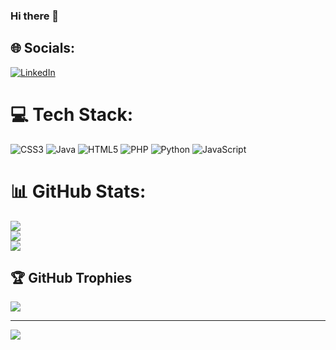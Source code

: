 ### Hi there 👋

<!--
**K1bas4r0/K1bas4r0** is a ✨ _special_ ✨ repository because its `README.md` (this file) appears on your GitHub profile.

Here are some ideas to get you started:

- 🔭 I’m currently working on ...
- 🌱 I’m currently learning ...
- 👯 I’m looking to collaborate on ...
- 🤔 I’m looking for help with ...
- 💬 Ask me about ...
- 📫 How to reach me: ...
- 😄 Pronouns: ...
- ⚡ Fun fact: ...
-->

## 🌐 Socials:
[![LinkedIn](https://img.shields.io/badge/LinkedIn-%230077B5.svg?logo=linkedin&logoColor=white)](https://linkedin.com/in/linkedin.com/in/david-ricardo-parrado-gallego-142b01224) 

# 💻 Tech Stack:
![CSS3](https://img.shields.io/badge/css3-%231572B6.svg?style=flat&logo=css3&logoColor=white) ![Java](https://img.shields.io/badge/java-%23ED8B00.svg?style=flat&logo=java&logoColor=white) ![HTML5](https://img.shields.io/badge/html5-%23E34F26.svg?style=flat&logo=html5&logoColor=white) ![PHP](https://img.shields.io/badge/php-%23777BB4.svg?style=flat&logo=php&logoColor=white) ![Python](https://img.shields.io/badge/python-3670A0?style=flat&logo=python&logoColor=ffdd54) ![JavaScript](https://img.shields.io/badge/javascript-%23323330.svg?style=flat&logo=javascript&logoColor=%23F7DF1E)
# 📊 GitHub Stats:
![](https://github-readme-stats.vercel.app/api?username=K1bas4r0&theme=dark&hide_border=false&include_all_commits=true&count_private=false)<br/>
![](https://github-readme-streak-stats.herokuapp.com/?user=K1bas4r0&theme=dark&hide_border=false)<br/>
![](https://github-readme-stats.vercel.app/api/top-langs/?username=K1bas4r0&theme=dark&hide_border=false&include_all_commits=true&count_private=false&layout=compact)

## 🏆 GitHub Trophies
![](https://github-profile-trophy.vercel.app/?username=K1bas4r0&theme=darkhub&no-frame=true&no-bg=false&margin-w=4)

---
[![](https://visitcount.itsvg.in/api?id=K1bas4r0&icon=2&color=4)](https://visitcount.itsvg.in)

<!-- Proudly created with GPRM ( https://gprm.itsvg.in ) -->
